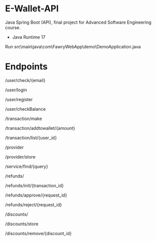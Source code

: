 # E-Wallet-API
Java Spring Boot (API), final project for Advanced Software Engineering course.
* Java Runtime 17

Run src\main\java\com\FawryWebApp\demo\DemoApplication.java

# Endpoints

/user/check/{email}

/user/login

/user/register

/user/checkBalance


/transaction/make

/transaction/addtowallet/{amount}

/transaction/list/{user_id}


/provider

/provider/store


/service/find/{query}


/refunds/

/refunds/init/{transaction_id}

/refunds/approve/{request_id}

/refunds/reject/{request_id}


/discounts/

/discounts/store

/discounts/remove/{discount_id}
